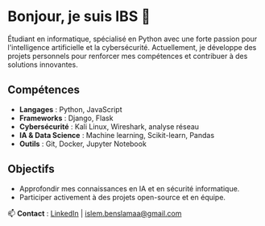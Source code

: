 # Bonjour, je suis IBS  👋

Étudiant en informatique, spécialisé en Python avec une forte passion pour l'intelligence artificielle et la cybersécurité. Actuellement, je développe des projets personnels pour renforcer mes compétences et contribuer à des solutions innovantes.

## Compétences

- **Langages** : Python, JavaScript
- **Frameworks** : Django, Flask
- **Cybersécurité** : Kali Linux, Wireshark, analyse réseau
- **IA & Data Science** : Machine learning, Scikit-learn, Pandas
- **Outils** : Git, Docker, Jupyter Notebook

## Objectifs

- Approfondir mes connaissances en IA et en sécurité informatique.
- Participer activement à des projets open-source et en équipe.

📫 **Contact** : [LinkedIn](https://www.linkedin.com/in/islem-benslama-0386b225a/) | islem.benslamaa@gmail.com
